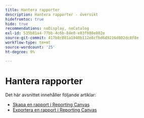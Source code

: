 ```yaml
---
title: Hantera rapporter
description: Hantera rapporter - översikt
hidefromtoc: true
hide: true
recommendations: noDisplay, noCatalog
exl-id: 535b81a4-77bb-4c6b-84e0-e83f080e802e
source-git-commit: 417b8c081a1940b112e8cfbd6d9216d802dc8f8e
workflow-type: tm+mt
source-wordcount: '25'
ht-degree: 0%

---
```


# Hantera rapporter

Det här avsnittet innehåller följande artiklar:

* [Skapa en rapport i Reporting Canvas](../../../reports-and-dashboards/reporting-canvas/manage-reports/build-report.md)
* [Exportera en rapport i Reporting Canvas](../../../reports-and-dashboards/reporting-canvas/manage-reports/export-report.md)
